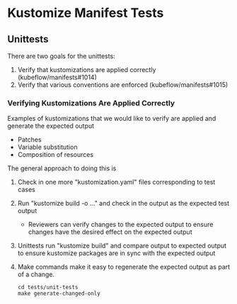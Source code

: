 # Kustomize Manifest Tests

## Unittests

There are two goals for the unittests:

1. Verify that kustomizations are applied correctly (kubeflow/manifests#1014)
1. Verify that various conventions are enforced (kubeflow/manifests#1015)

### Verifying Kustomizations Are Applied Correctly

Examples of kustomizations that we would like to verify are applied and generate the expected output

* Patches
* Variable substitution
* Composition of resources

The general approach to doing this is

1. Check in one more "kustomization.yaml" files corresponding to test cases
1. Run "kustomize build -o ..." and check in the output as the expected test output

   * Reviewers can verify changes to the expected output to ensure changes have the desired effect on the expected output
1. Unittests run "kustomize build" and compare output to expected output to ensure kustomize packages are in sync with the expected output
1. Make commands make it easy to regenerate the expected output as part of a change.

   ```
   cd tests/unit-tests
   make generate-changed-only
   ```
